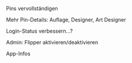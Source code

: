 Pins vervollständigen

Mehr Pin-Details: Auflage, Designer, Art Designer

Login-Status verbessern...?

Admin: Flipper aktivieren/deaktivieren

App-Infos 
